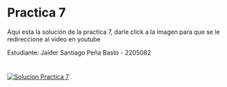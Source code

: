 # Practica 7 

Aqui esta la solución de la practica 7, darle click a la imagen para que se le redireccione al video en youtube

Estudiante: Jaider Santiago Peña Basto - 2205082
#

[![Solucion Practica 7](https://github.com/Mirr1s/tech.github.io/blob/main/imagenes/presentacion.jpg])](https://www.youtube.com/watch?v=hTR_FuJ3ihU&feature=youtu.be)

